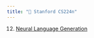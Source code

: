 ```yaml
---
title: "🌲 Stanford CS224n"
---
```


12.  [Neural Language Generation](notes/lectures/stanford%20CS224n/Neural%20Language%20Generation.md)